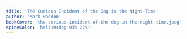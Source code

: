 ```yaml
---
title: 'The Curious Incident of the Dog in the Night-Time'
author: 'Mark Haddon'
bookCover: 'the-curious-incident-of-the-dog-in-the-night-time.jpeg'
spineColor: 'hsl(194deg 93% 22%)'
---
```

